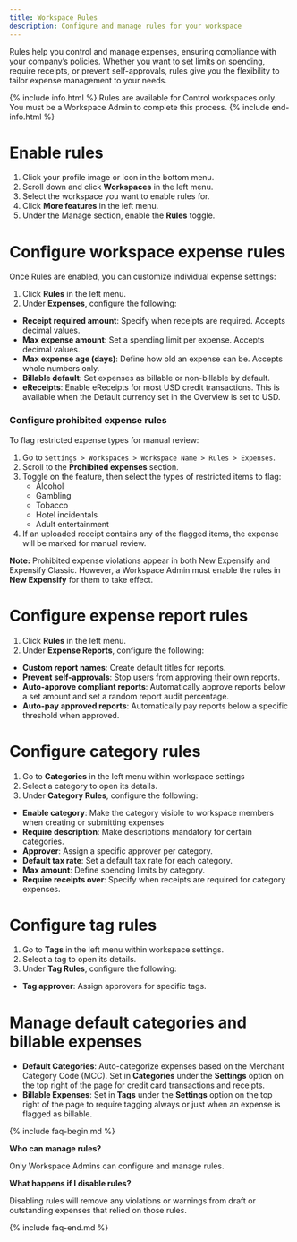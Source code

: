 ```yaml
---
title: Workspace Rules
description: Configure and manage rules for your workspace
---
```


Rules help you control and manage expenses, ensuring compliance with your company’s policies. Whether you want to set limits on spending, require receipts, or prevent self-approvals, rules give you the flexibility to tailor expense management to your needs.

{% include info.html %}
Rules are available for Control workspaces only. You must be a Workspace Admin to complete this process.
{% include end-info.html %}

# Enable rules

1. Click your profile image or icon in the bottom menu.
2. Scroll down and click **Workspaces** in the left menu.
3. Select the workspace you want to enable rules for.
4. Click **More features** in the left menu.
5. Under the Manage section, enable the **Rules** toggle.

# Configure workspace expense rules

Once Rules are enabled, you can customize individual expense settings:

1. Click **Rules** in the left menu.
2. Under **Expenses**, configure the following:

- **Receipt required amount**: Specify when receipts are required. Accepts decimal values.
- **Max expense amount**: Set a spending limit per expense. Accepts decimal values.
- **Max expense age (days)**: Define how old an expense can be. Accepts whole numbers only.
- **Billable default**: Set expenses as billable or non-billable by default.
- **eReceipts**: Enable eReceipts for most USD credit transactions. This is available when the Default currency set in the Overview is set to USD.

### Configure prohibited expense rules

To flag restricted expense types for manual review:

1. Go to `Settings > Workspaces > Workspace Name > Rules > Expenses`.
2. Scroll to the **Prohibited expenses** section.
3. Toggle on the feature, then select the types of restricted items to flag:
   - Alcohol  
   - Gambling  
   - Tobacco  
   - Hotel incidentals  
   - Adult entertainment  
4. If an uploaded receipt contains any of the flagged items, the expense will be marked for manual review.

**Note:** Prohibited expense violations appear in both New Expensify and Expensify Classic. However, a Workspace Admin must enable the rules in **New Expensify** for them to take effect.

</div>

# Configure expense report rules

1. Click **Rules** in the left menu.
2. Under **Expense Reports**, configure the following:

- **Custom report names**: Create default titles for reports.
- **Prevent self-approvals**: Stop users from approving their own reports.
- **Auto-approve compliant reports**: Automatically approve reports below a set amount and set a random report audit percentage.
- **Auto-pay approved reports**: Automatically pay reports below a specific threshold when approved.

# Configure category rules

1. Go to **Categories** in the left menu within workspace settings
2. Select a category to open its details.
3. Under **Category Rules**, configure the following:

- **Enable category**: Make the category visible to workspace members when creating or submitting expenses
- **Require description**: Make descriptions mandatory for certain categories.
- **Approver**: Assign a specific approver per category.
- **Default tax rate**: Set a default tax rate for each category.
- **Max amount**: Define spending limits by category.
- **Require receipts over**: Specify when receipts are required for category expenses.

# Configure tag rules

1. Go to **Tags** in the left menu within workspace settings.
2. Select a tag to open its details.
3. Under **Tag Rules**, configure the following:

- **Tag approver**: Assign approvers for specific tags.

# Manage default categories and billable expenses

- **Default Categories**: Auto-categorize expenses based on the Merchant Category Code (MCC). Set in **Categories** under the **Settings** option on the top right of the page for credit card transactions and receipts.
- **Billable Expenses**: Set in **Tags** under the **Settings** option on the top right of the page to require tagging always or just when an expense is flagged as billable.

{% include faq-begin.md %}

**Who can manage rules?**

Only Workspace Admins can configure and manage rules.

**What happens if I disable rules?**

Disabling rules will remove any violations or warnings from draft or outstanding expenses that relied on those rules.

{% include faq-end.md %}

